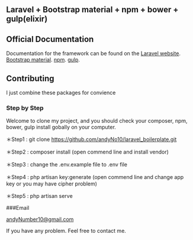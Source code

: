 ## Laravel + Bootstrap material + npm + bower + gulp(elixir)
## Official Documentation

Documentation for the framework can be found on the
[Laravel website](http://laravel.com/docs).
[Bootstrap material](https://github.com/FezVrasta/bootstrap-material-design).
[npm](https://docs.npmjs.com/).
[gulp](https://github.com/gulpjs/gulp/blob/master/docs/getting-started.md).


## Contributing

I just combine these packages for convience

### Step by Step

Welcome to clone my project, and you should check your composer, npm, bower, gulp install gobally on your computer.

＊Step1 :
git clone https://github.com/andyNo10/laravel_boilerplate.git

＊Step2 :
composer install
(open commend line and install vendor)

＊Step3 :
change the .env.example file to .env file

＊Step4 :
php artisan key:generate
(open commend line and change app key or you may have cipher problem)

＊Step5 :
php artisan serve

###Email

andyNumber10@gmail.com


If you have any problem. Feel free to contact me.
